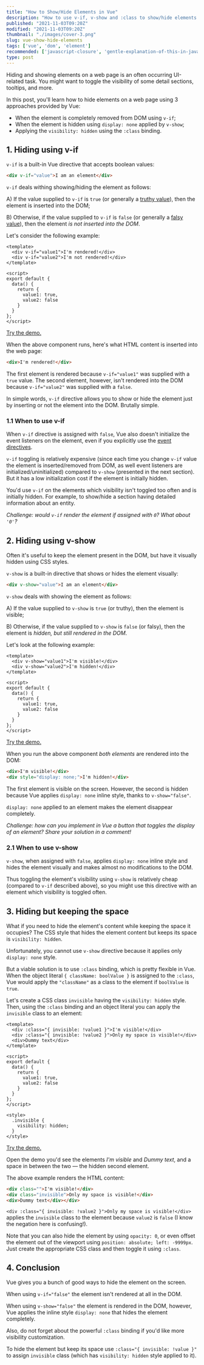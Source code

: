 ```yaml
---
title: "How to Show/Hide Elements in Vue"
description: "How to use v-if, v-show and :class to show/hide elements in Vue."
published: "2021-11-03T09:20Z"
modified: "2021-11-03T09:20Z"
thumbnail: "./images/cover-3.png"
slug: vue-show-hide-elements
tags: ['vue', 'dom', 'element']
recommended: ['javascript-closure', 'gentle-explanation-of-this-in-javascript']
type: post
---
```


Hiding and showing elements on a web page is an often occurring UI-related task. You might want to toggle the visibility of some detail sections, tooltips, and more.  

In this post, you'll learn how to hide elements on a web page using 3 approaches provided by Vue:

* When the element is completely removed from DOM using `v-if`;
* When the element is hidden using `display: none` applied by `v-show`;
* Applying the `visibility: hidden` using the `:class` binding.

<Affiliate type="vueschoolVue" disabled={true} />

<TableOfContents />

## 1. Hiding using v-if

`v-if` is a built-in Vue directive that accepts boolean values:

```html
<div v-if="value">I am an element</div>
```

`v-if` deals withing showing/hiding the element as follows:

A) If the value supplied to `v-if` is `true` (or generally a [truthy value](/javascript-and-or-logical-operators/#2-truthy-value)), then the element is inserted into the DOM;  

B) Otherwise, if the value supplied to `v-if` is `false` (or generally a [falsy value](/javascript-and-or-logical-operators/#1-falsy-value)), then the element *is not inserted into the DOM*.

Let's consider the following example:

```vue{1-2}
<template>
  <div v-if="value1">I'm rendered!</div>
  <div v-if="value2">I'm not rendered!</div>
</template>

<script>
export default {
  data() {
    return {
      value1: true,
      value2: false
    }
  }
};
</script>
```

[Try the demo.](https://codesandbox.io/s/v-if-byie6?file=/src/App.vue)

When the above component runs, here's what HTML content is inserted into the web page:

```html
<div>I'm rendered!</div>
```

The first element is rendered because `v-if="value1"` was supplied with a `true` value. The second element, however, isn't rendered into the
DOM because `v-if="value2"` was supplied with a `false`.  

In simple words, `v-if` directive allows you to show or hide the element just by inserting or not the element into the DOM. Brutally simple.  

### 1.1 When to use v-if

When `v-if` directive is assigned with `false`, Vue also doesn't initialize the event listeners on the element, even if you explicitly use the [event directives](https://v3.vuejs.org/guide/events.html#listening-to-events). 

`v-if` toggling is relatively expensive (since each time you change `v-if` value the element is inserted/removed from DOM, as well event listeners are initialized/uninitialized) compared to `v-show` (presented in the next section). But it has a low initialization cost if the element is initially hidden.  

You'd use `v-if` on the elements which visibility isn't toggled too often and is initially hidden. For example, to show/hide a section having detailed information about an entity.    

*Challenge: would `v-if` render the element if assigned with `0`? What about `'0'`?*

## 2. Hiding using v-show

Often it's useful to keep the element present in the DOM, but have it visually hidden using CSS styles.  

`v-show` is a built-in directive that shows or hides the element visually:

```html
<div v-show="value">I am an element</div>
```

`v-show` deals with showing the element as follows:

A) If the value supplied to `v-show` is `true` (or truthy), then the element is visible;  

B) Otherwise, if the value supplied to `v-show` is `false` (or falsy), then the element is *hidden, but still rendered in the DOM*.  

Let's look at the following example:

```vue{1-2}
<template>
  <div v-show="value1">I'm visible!</div>
  <div v-show="value2">I'm hidden!</div>
</template>

<script>
export default {
  data() {
    return {
      value1: true,
      value2: false
    }
  }
};
</script>
```

[Try the demo.](https://codesandbox.io/s/v-show-v5ghh?file=/src/App.vue)

When you run the above component *both elements* are rendered into the DOM:

```html
<div>I'm visible!</div>
<div style="display: none;">I'm hidden!</div>
```

The first element is visible on the screen. However, the second is hidden because Vue applies `display: none` inline style, thanks to `v-show="false"`. 

`display: none` applied to an element makes the element disappear completely.  

*Challenge: how can you implement in Vue a button that toggles the display of an element? Share your solution in a comment!*  

### 2.1 When to use v-show

`v-show`, when assigned with `false`, applies `display: none` inline style and hides the element visually and makes almost no modifications to the DOM. 

Thus toggling the element's visibility using `v-show` is relatively cheap (compared to `v-if` described above), so you might use this directive with an element which visibility is toggled often.  

## 3. Hiding but keeping the space

What if you need to hide the element's content while keeping the space it occupies? The CSS style that hides the element content but keeps its space is `visibility: hidden`.  

Unfortunately, you cannot use `v-show` directive because it applies only `display: none` style.  

But a viable solution is to use `:class` binding, which is pretty flexible in Vue. When the object literal `{ className: boolValue }` is assigned to the `:class`, Vue would apply the `"className"` as a class to the element if `boolValue` is `true`.  

Let's create a CSS class `invisible` having the `visibility: hidden` style. Then, using the `:class` binding and an object literal you can apply the `invisible` class to an element:

```vue{1-2}
<template>
  <div :class="{ invisible: !value1 }">I'm visible!</div>
  <div :class="{ invisible: !value2 }">Only my space is visible!</div>
  <div>Dummy text</div>
</template>

<script>
export default {
  data() {
    return {
      value1: true,
      value2: false
    }
  }
};
</script>

<style>
  .invisible {
    visibility: hidden;
  }
</style>
```

[Try the demo.](https://codesandbox.io/s/invisible-class-sfvvi?file=/src/App.vue)

Open the demo you'd see the elements *I'm visible* and *Dummy text*, and a space in between the two &mdash; the hidden second element.  

The above example renders the HTML content:

```html
<div class="">I'm visible!</div>
<div class="invisible">Only my space is visible!</div>
<div>Dummy text</div></div>
```

`<div :class="{ invisible: !value2 }">Only my space is visible!</div>` applies the `invisible` class to the element because `value2` is `false` (I know the negation here is confusing!).  

Note that you can also hide the element by using `opacity: 0`, or even offset the element out of the viewport using `position: absolute; left: -9999px`. Just create the appropriate CSS class and then toggle it using `:class`.   

## 4. Conclusion

Vue gives you a bunch of good ways to hide the element on the screen.  

When using `v-if="false"` the element isn't rendered at all in the DOM.  

When using `v-show="false"` the element is rendered in the DOM, however, Vue applies the inline style `display: none` that hides the element completely.  

Also, do not forget about the powerful `:class` binding if you'd like more visibility customization.  

To hide the element but keep its space use `:class="{ invisible: !value }"` to assign `invisible` class (which has `visibility: hidden` style applied to it).  